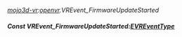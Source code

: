 _[mojo3d-vr](../../modules/mojo3d-vr/mojo3d-vr-module.md):[openvr](openvr:).VREvent\_FirmwareUpdateStarted_
##### Const VREvent\_FirmwareUpdateStarted:[EVREventType](../../modules/mojo3d-vr/openvr-evreventtype.md)
